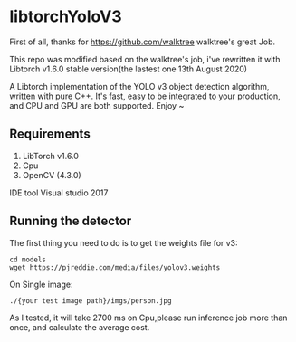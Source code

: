 # libtorchYoloV3
First of all, thanks for https://github.com/walktree walktree's great Job.

This repo was modified based on the walktree's job, i've rewritten it with Libtorch v1.6.0 stable version(the lastest one 13th August 2020)

A Libtorch implementation of the YOLO v3 object detection algorithm, written with pure C++. It's fast, easy to be integrated to your production, and CPU and GPU are both supported. Enjoy ~


## Requirements
1. LibTorch v1.6.0
2. Cpu
3. OpenCV (4.3.0)

IDE tool
Visual studio 2017 

## Running the detector

The first thing you need to do is to get the weights file for v3:

```
cd models
wget https://pjreddie.com/media/files/yolov3.weights 
```

On Single image:
```
./{your test image path}/imgs/person.jpg
```

As I tested, it will take 2700 ms on Cpu,please run inference job more than once, and calculate the average cost.
